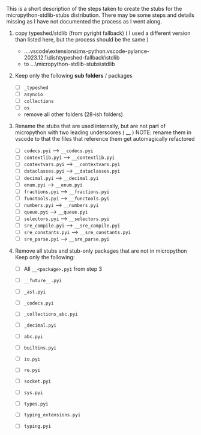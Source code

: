 This is a short description of the steps taken to create the stubs for the micropython-stdlib-stubs distribution.
There may be some steps and details missing as I have not documented the process as I went along.

1. copy typeshed/stdlib (from pyright fallback)
    ( I used a different version than listed here, but the process should be the same )
    - ...\.vscode\extensions\ms-python.vscode-pylance-2023.12.1\dist\typeshed-fallback\stdlib
    - to ...\micropython-stdlib-stubs\stdlib

2. Keep only the following **sub folders** / packages 
    - [ ] `_typeshed`
    - [ ] `asyncio`
    - [ ] `collections`
    - [ ] `os`

    - remove all other folders (28-ish folders)

3. Rename the stubs that are used internally, but are not part of micropython
    with two leading underscores ( __ ) 
    NOTE: rename them in vscode to that the files that reference them get automagically refactored 
    - [ ] `codecs.pyi`         --> `__codecs.pyi`
    - [ ] `contextlib.pyi`     --> `__contextlib.pyi`
    - [ ] `contextvars.pyi`    --> `__contextvars.pyi`
    - [ ] `dataclasses.pyi`    --> `__dataclasses.pyi`
    - [ ] `decimal.pyi`        --> `__decimal.pyi`
    - [ ] `enum.pyi`           --> `__enum.pyi`
    - [ ] `fractions.pyi`      --> `__fractions.pyi`
    - [ ] `functools.pyi`      --> `__functools.pyi`
    - [ ] `numbers.pyi`        --> `__numbers.pyi`
    - [ ] `queue.pyi`          --> `__queue.pyi`
    - [ ] `selectors.pyi`      --> `__selectors.pyi`
    - [ ] `sre_compile.pyi`    --> `__sre_compile.pyi`
    - [ ] `sre_constants.pyi`  --> `__sre_constants.pyi`
    - [ ] `sre_parse.pyi`      --> `__sre_parse.pyi`

4. Remove all stubs and stub-only packages that are not in micropython
    Keep only the following: 
    - [ ] All `__<package>.pyi` from step 3 
    - [ ] `__future__.pyi`
    - [ ] `_ast.pyi`
    - [ ] `_codecs.pyi`
    - [ ] `_collections_abc.pyi`
    - [ ] `_decimal.pyi`
    - [ ] `abc.pyi`
    - [ ] `builtins.pyi`
    - [ ] `io.pyi`
    - [ ] `re.pyi`
    - [ ] `socket.pyi`
    - [ ] `sys.pyi`
    - [ ] `types.pyi`
    - [ ] `typing_extensions.pyi`
    - [ ] `typing.pyi`








